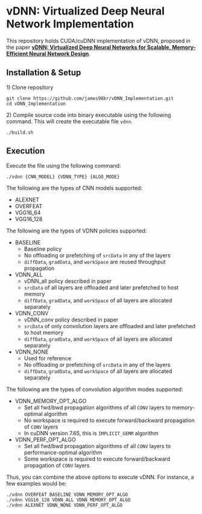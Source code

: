 # vDNN: Virtualized Deep Neural Network Implementation
This repository holds CUDA/cuDNN implementation of vDNN, proposed in the paper [**vDNN: Virtualized Deep Neural Networks for Scalable, Memory-Efficient Neural Network Design**](https://arxiv.org/abs/1602.08124). 

## Installation & Setup
1\) Clone repository
```
git clone https://github.com/james98kr/vDNN_Implementation.git
cd vDNN_Implementation
```

2\) Compile source code into binary executable using the following command. This will create the executable file ``vdnn``. 
```
./build.sh
```

## Execution

Execute the file using the following command:
```
./vdnn {CNN_MODEL} {VDNN_TYPE} {ALGO_MODE}
```

The following are the types of CNN models supported:
* ALEXNET
* OVERFEAT
* VGG16_64
* VGG16_128

The following are the types of VDNN policies supported:
* BASELINE
    * Baseline policy
    * No offloading or prefetching of ``srcData`` in any of the layers
    * ``diffData``, ``gradData``, and ``workSpace`` are reused throughput propagation
* VDNN_ALL
    * vDNN_all policy described in paper
    * `srcData` of all layers are offloaded and later prefetched to host memory
    * `diffData`, `gradData`, and `workSpace` of all layers are allocated separately
* VDNN_CONV
    * vDNN_conv policy described in paper
    * `srcData` of only convolution layers are offloaded and later prefetched to host memory
    * `diffData`, `gradData`, and `workSpace` of all layers are allocated separately
* VDNN_NONE
    * Used for reference
    * No offloading or prefetching of `srcData` in any of the layers
    * `diffData`, `gradData`, and `workSpace` of all layers are allocated separately

The following are the types of convolution algorithm modes supported:
* VDNN_MEMORY_OPT_ALGO
    * Set all fwd/bwd propagation algorithms of all `CONV` layers to memory-optimal algorithm
    * No workspace is required to execute forward/backward propagation of `CONV` layers
    * In cuDNN version 7.65, this is `IMPLICIT_GEMM` algorithm
* VDNN_PERF_OPT_ALGO
    * Set all fwd/bwd propagation algorithms of all `CONV` layers to performance-optimal algorithm
    * Some workspace is required to execute forward/backward propagation of `CONV` layers

Thus, you can combine the above options to execute vDNN. For instance, a few examples would be:
```
./vdnn OVERFEAT BASELINE VDNN_MEMORY_OPT_ALGO
./vdnn VGG16_128 VDNN_ALL VDNN_MEMORY_OPT_ALGO
./vdnn ALEXNET VDNN_NONE VDNN_PERF_OPT_ALGO
```